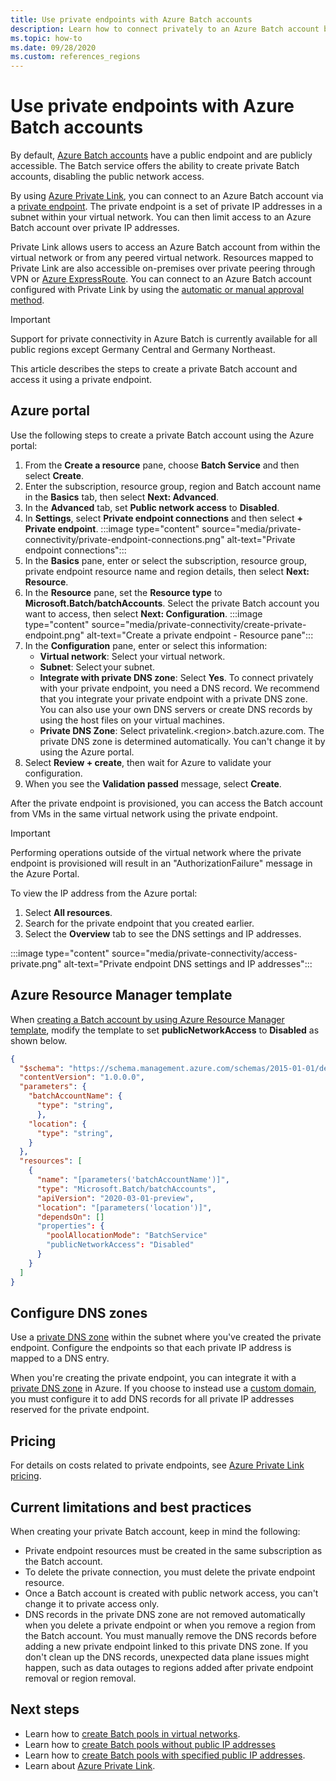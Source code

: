 ```yaml
---
title: Use private endpoints with Azure Batch accounts
description: Learn how to connect privately to an Azure Batch account by using private endpoints. 
ms.topic: how-to
ms.date: 09/28/2020
ms.custom: references_regions
---
```


# Use private endpoints with Azure Batch accounts

By default, [Azure Batch accounts](accounts.md) have a public endpoint and are publicly accessible. The Batch service offers the ability to create private Batch accounts, disabling the public network access.

By using [Azure Private Link](../private-link/private-link-overview.md), you can connect to an Azure Batch account via a [private endpoint](../private-link/private-endpoint-overview.md). The private endpoint is a set of private IP addresses in a subnet within your virtual network. You can then limit access to an Azure Batch account over private IP addresses.

Private Link allows users to access an Azure Batch account from within the virtual network or from any peered virtual network. Resources mapped to Private Link are also accessible on-premises over private peering through VPN or [Azure ExpressRoute](../expressroute/expressroute-introduction.md). You can connect to an Azure Batch account configured with Private Link by using the [automatic or manual approval method](../private-link/private-endpoint-overview.md#access-to-a-private-link-resource-using-approval-workflow).

> [!IMPORTANT]
> Support for private connectivity in Azure Batch is currently available for all public regions except Germany Central and Germany Northeast.

This article describes the steps to create a private Batch account and access it using a private endpoint.

## Azure portal

Use the following steps to create a private Batch account using the Azure portal:

1. From the **Create a resource** pane, choose **Batch Service** and then select **Create**.
2. Enter the subscription, resource group, region and Batch account name in the **Basics** tab, then select **Next: Advanced**.
3. In the **Advanced** tab, set **Public network access** to **Disabled**.
4. In **Settings**, select **Private endpoint connections** and then select **+ Private endpoint**.
   :::image type="content" source="media/private-connectivity/private-endpoint-connections.png" alt-text="Private endpoint connections":::
5. In the **Basics** pane, enter or select the subscription, resource group, private endpoint resource name and region details, then select **Next: Resource**.
6. In the **Resource** pane, set the **Resource type** to **Microsoft.Batch/batchAccounts**. Select the private Batch account you want to access, then select **Next: Configuration**.
   :::image type="content" source="media/private-connectivity/create-private-endpoint.png" alt-text="Create a private endpoint - Resource pane":::
7. In the **Configuration** pane, enter or select this information:
   - **Virtual network**: Select your virtual network.
   - **Subnet**: Select your subnet.
   - **Integrate with private DNS zone**:	Select **Yes**. To connect privately with your private endpoint, you need a DNS record. We recommend that you integrate your private endpoint with a private DNS zone. You can also use your own DNS servers or create DNS records by using the host files on your virtual machines.
   - **Private DNS Zone**:	Select privatelink.\<region\>.batch.azure.com. The private DNS zone is determined automatically. You can't change it by using the Azure portal.
8. Select **Review + create**, then wait for Azure to validate your configuration.
9. When you see the **Validation passed** message, select **Create**.

After the private endpoint is provisioned, you can access the Batch account from VMs in the same virtual network using the private endpoint.

> [!IMPORTANT]
> Performing operations outside of the virtual network where the private endpoint is provisioned will result in an "AuthorizationFailure" message in the Azure Portal.

To view the IP address from the Azure portal:

1. Select **All resources**.
2. Search for the private endpoint that you created earlier.
3. Select the **Overview** tab to see the DNS settings and IP addresses.

:::image type="content" source="media/private-connectivity/access-private.png" alt-text="Private endpoint DNS settings and IP addresses":::

## Azure Resource Manager template

When [creating a Batch account by using Azure Resource Manager template](quick-create-template.md), modify the template to set **publicNetworkAccess** to **Disabled** as shown below.

```json
{
  "$schema": "https://schema.management.azure.com/schemas/2015-01-01/deploymentTemplate.json#",
  "contentVersion": "1.0.0.0",
  "parameters": {
    "batchAccountName": {
      "type": "string",
      },
    "location": {
      "type": "string",
    }
  },
  "resources": [
    {
      "name": "[parameters('batchAccountName')]",
      "type": "Microsoft.Batch/batchAccounts",
      "apiVersion": "2020-03-01-preview",
      "location": "[parameters('location')]",
      "dependsOn": []
      "properties": {
        "poolAllocationMode": "BatchService"
        "publicNetworkAccess": "Disabled"
      }
    }
  ]
}
```

## Configure DNS zones

Use a [private DNS zone](../dns/private-dns-privatednszone.md) within the subnet where you've created the private endpoint. Configure the endpoints so that each private IP address is mapped to a DNS entry.

When you're creating the private endpoint, you can integrate it with a [private DNS zone](../dns/private-dns-privatednszone.md) in Azure. If you choose to instead use a [custom domain](../dns/dns-custom-domain.md), you must configure it to add DNS records for all private IP addresses reserved for the private endpoint.

## Pricing

For details on costs related to private endpoints, see [Azure Private Link pricing](https://azure.microsoft.com/pricing/details/private-link/).

## Current limitations and best practices

When creating your private Batch account, keep in mind the following:

- Private endpoint resources must be created in the same subscription as the Batch account.
- To delete the private connection, you must delete the private endpoint resource.
- Once a Batch account is created with public network access, you can't change it to private access only.
- DNS records in the private DNS zone are not removed automatically when you delete a private endpoint or when you remove a region from the Batch account. You must manually remove the DNS records before adding a new private endpoint linked to this private DNS zone. If you don't clean up the DNS records, unexpected data plane issues might happen, such as data outages to regions added after private endpoint removal or region removal.

## Next steps

- Learn how to [create Batch pools in virtual networks](batch-virtual-network.md).
- Learn how to [create Batch pools without public IP addresses](batch-pool-no-public-ip-address.md)
- Learn how to [create Batch pools with specified public IP addresses](create-pool-public-ip.md).
- Learn about [Azure Private Link](../private-link/private-link-overview.md).
